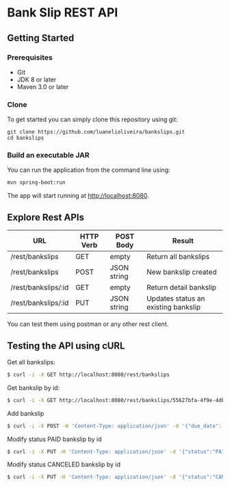Bank Slip REST API
===

## Getting Started

### Prerequisites
* Git
* JDK 8 or later
* Maven 3.0 or later

### Clone
To get started you can simply clone this repository using git:
```
git clone https://github.com/luanelioliveira/bankslips.git
cd bankslips
```

### Build an executable JAR

You can run the application from the command line using:

```bash
mvn spring-boot:run
```

The app will start running at <http://localhost:8080>.

## Explore Rest APIs

URL  | HTTP Verb | POST Body | Result 
------------- | ------------- | ------------- | -------------
/rest/bankslips  | GET  | empty  | Return all bankslips
/rest/bankslips  | POST   | JSON string  | New bankslip created
/rest/bankslips/:id  | GET   | empty  | Return detail bankslip
/rest/bankslips/:id  | PUT   | JSON string  | Updates status an existing bankslip

You can test them using postman or any other rest client.

## Testing the API using cURL
Get all bankslips:
```sh
$ curl -i -X GET http://localhost:8080/rest/bankslips 
```
Get bankslip by id:
```sh
$ curl -i -X GET http://localhost:8080/rest/bankslips/55627bfa-4f9e-4dbc-bf1c-bc0c30de5591
```
Add bankslip
```sh
$ curl -i -X POST -H 'Content-Type: application/json' -d '{"due_date": "2018-06-24", "total_in_cents" : 1000, "customer" : "Conta Azul", "status" : "PENDING"}' http://localhost:8080/rest/bankslips
```
Modify status PAID bankslip by id
```sh
$ curl -i -X PUT -H 'Content-Type: application/json' -d '{"status":"PAID"}' http://localhost:8080/rest/bankslips/55627bfa-4f9e-4dbc-bf1c-bc0c30de5591
```
Modify status CANCELED bankslip by id
```sh
$ curl -i -X PUT -H 'Content-Type: application/json' -d '{"status":"CANCELED"}' http://localhost:8080/rest/bankslips/55627bfa-4f9e-4dbc-bf1c-bc0c30de5591
```